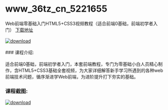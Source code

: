 # www_36tz_cn_5221655
Web前端零基础入门HTML5+CSS3视频教程（适合前端0基础，前端初学者入门）
[下载地址](http://www.36tz.cn/article/5221655 "下载地址")
<br/></br>[![download](http://36tz.cn/muke_img/2021_11_1-35-300x187.png "下载地址")](http://www.36tz.cn/article/5221655 "下载地址")
<br/></br>### 课程介绍:<br/></br>适合前端0基础，前端初学者入门，本套前端教程，专门为零基础小白人员精心制作，含HTML5+CSS3基础全套视频，为大家详细解答新手学习所遇到的各种web前端技术问题，循序渐进学Web前端，为进阶提升打下夯实的基础。

### 课程截图:
[![download](http://36tz.cn/muke_img/2021_11_2-33.png "下载地址")](http://www.36tz.cn/article/5221655 "下载地址")
